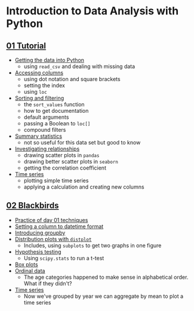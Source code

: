 # Introduction to Data Analysis with Python

## [01 Tutorial](./01%20Tutorial.ipynb)

- [Getting the data into Python](./tutorial.ipynb#Getting-the-data-into-Python)
    -  using `read_csv` and dealing with missing data
- [Accessing columns](./tutorial.ipynb#Accessing-the-columns)
    -  using dot notation and square brackets
    -  setting the index
    -  using `loc`
- [Sorting and filtering](./tutorial.ipynb#Sorting-and-filtering)
    -  the `sort_values` function
    -  how to get documentation
    -  default arguments
    -  passing a Boolean to `loc[]`
    -  compound filters
- [Summary statistics](./tutorial.ipynb#Summary-statistics)
    -  not so useful for this data set but good to know
- [Investigating relationships](./tutorial.ipynb#Investigating-relationships)
    -  drawing scatter plots in `pandas`
    -  drawing better scatter plots in `seaborn`
    -  getting the correlation coefficient
- [Time series](./tutorial.ipynb#Time-Series)
    -  plotting simple time series
    -  applying a calculation and creating new columns
    
## [02 Blackbirds](./02%20Blackbirds.ipynb)
- [Practice of day 01 techniques](./02%20Blackbirds.ipynb#Practice)
- [Setting a column to datetime format](./02%20Blackbirds.ipynb#Setting-a-column-to-datetime-format)
- [Introducing groupby](./02%20Blackbirds.ipynb#Introducing-groupby)
- [Distribution plots with `distplot`](./02%20Blackbirds.ipynb#Distribution-plots)
    -  Includes, using `subplots` to get two graphs in one figure
- [Hypothesis testing](./02%20Blackbirds.ipynb#Hypothesis-testing)
    -  Using `scipy.stats` to run a t-test
- [Box plots](./02%20Blackbirds.ipynb#Boxplots)
- [Ordinal data](./02%20Blackbirds.ipynb#Ordinal-data)
    -  The age categories happened to make sense in alphabetical order. What if they didn't?
- [Time series](./02%20Blackbirds.ipynb#Time-series)
    -  Now we've grouped by year we can aggregate by mean to plot a time series
